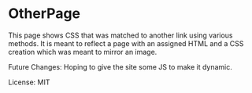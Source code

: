 # OtherPage
This page shows CSS that was matched to another link using various methods. It is meant to reflect a page with an assigned HTML and a CSS creation which was meant to mirror an image.

Future Changes: Hoping to give the site some JS to make it dynamic.

License: MIT
